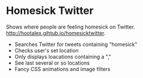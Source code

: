 # Homesick Twitter

Shows where people are feeling homesick on Twitter. http://hootalex.gihtub.io/homesicktwitter.

 * Searches Twitter for tweets containing "homesick"
 * Checks user's set location
 * Only displays loacations containing a ","
 * See last several or so locations
 * Fancy CSS animations and image filters
